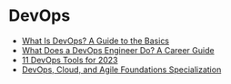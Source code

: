 # DevOps

- [What Is DevOps? A Guide to the Basics](https://www.coursera.org/articles/what-is-devops?trk_ref=relatedArticlesCard)
- [What Does a DevOps Engineer Do? A Career Guide](https://www.coursera.org/articles/devops-engineer?trk_ref=relatedArticlesCard)
- [11 DevOps Tools for 2023](https://www.coursera.org/articles/devops-tools?trk_ref=relatedArticlesCard)
- [DevOps, Cloud, and Agile Foundations Specialization](https://www.coursera.org/specializations/devops-cloud-and-agile-foundations?trk_ref=articleProductCard)